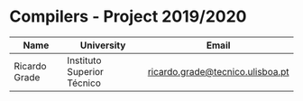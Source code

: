 # Compilers - Project 2019/2020

| Name | University | Email |
| ---- | ---- | ---- |
| Ricardo Grade | Instituto Superior Técnico | ricardo.grade@tecnico.ulisboa.pt |